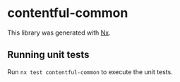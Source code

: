 # contentful-common

This library was generated with [Nx](https://nx.dev).

## Running unit tests

Run `nx test contentful-common` to execute the unit tests.
